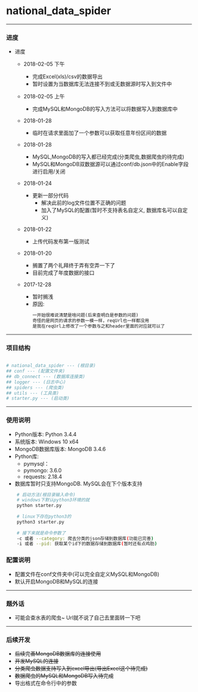 # national_data_spider

---

<h3 id="Process">进度</h3>

* 进度
    * 2018-02-05 下午
        * 完成Excel(xls)/csv的数据导出
        * 暂时设置为当数据库无法连接不到或无数据源时写入到文件中
        
    * 2018-02-05 上午
        * 完成MySQL和MongoDB的写入方法可以将数据写入到数据库中

    * 2018-01-28
        * 临时在请求里面加了一个参数可以获取任意年份区间的数据
    
    * 2018-01-28
        * MySQL,MongoDB的写入都已经完成(分类爬虫,数据爬虫的待完成)
        * MySQL和MongoDB双数据源可以通过conf/db.json中的Enable字段进行启用/关闭

    * 2018-01-24
        * 更新一部分代码
            * 解决此前的log文件位置不正确的问题
            * 加入了MySQL的配置(暂时不支持表名自定义, 数据库名可以自定义)
    
    * 2018-01-22
        * 上传代码发布第一版测试
        
    * 2018-01-20
        * 搁置了两个礼拜终于弄有空弄一下了
        * 目前完成了年度数据的接口
            
    * 2017-12-28
        * 暂时搁浅
        * 原因:
            ```html
            一开始很难说清楚是啥问题(后来查明白是参数的问题)
            奇怪的是网页的请求的参数一模一样，reqUrl也一样都没用
            是我在reqUrl上修改了一个参数与之和header里面的对应就可以了
            ```

---

<h3 id="Structure">项目结构</h3>

```python

# national_data_spider --- (根目录)
## conf --- (配置文件夹)
## db_connect --- (数据库连接类)
## logger --- (日志中心)
## spiders --- (爬虫类)
## utils --- (工具类)
# starter.py --- (启动类)

```

---

<h3 id="Guide">使用说明</h3>

* Python版本: Python 3.4.4
* 系统版本: Windows 10 x64
* MongoDB数据库版本: MongoDB 3.4.6
* Python库:
    * pymysql：
    * pymongo: 3.6.0
    * requests: 2.18.4
* 数据库暂时只支持MongoDB. MySQL会在下个版本支持

```Bash
    # 启动方法(根目录输入命令)
    # windows下默认python3环境的就
    python starter.py 
    
    # linux下存在python3的
    python3 starter.py 
    
    # 接下来就是命令参数了
    -c 或者 --category: 爬去分类的json存储到数据库(功能已完善)
    -i 或者 --pid: 获取某个id下的数据存储到数据库(暂时还有点鸡肋)
```

<h3 id="Configuration">配置说明</h3>

* 配置文件在conf文件夹中(可以完全自定义MySQL和MongoDB)
* 默认开启MongoDB和MySQL的连接

---

<h3 id="Chat">题外话</h3>

* 可能会查水表的爬虫~ Url就不说了自己去里面转一下吧

---

<h3 id="Future">后续开发</h3>

* ~~后续完善MongoDB数据库的连接使用~~
* ~~开发MySQL的连接~~
* ~~分类爬虫数据支持写入到excel导出(导出Excel这个待完成)~~
* ~~数据爬虫的MySQL和MongoDB写入待完成~~
* 导出格式在命令行中的参数